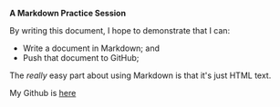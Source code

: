 ﻿**A Markdown Practice Session**

By writing this document, I hope to demonstrate that I can:

- Write a document in Markdown; and
- Push that document to GitHub;

The *really* easy part about using Markdown is that it's just HTML text.

My Github is [here](https://github.com/BPStones)



